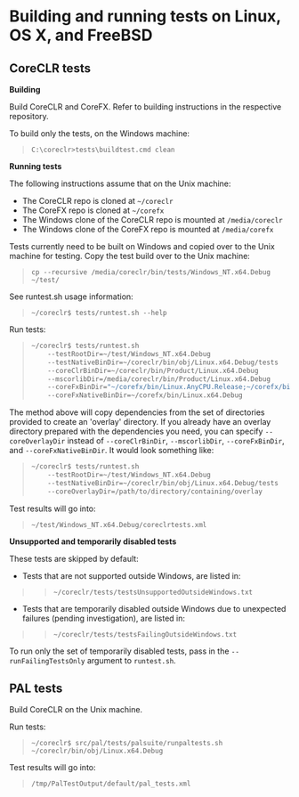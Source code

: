 Building and running tests on Linux, OS X, and FreeBSD
======================================================

CoreCLR tests
-------------

**Building**

Build CoreCLR and CoreFX. Refer to building instructions in the respective repository.

To build only the tests, on the Windows machine:

> `C:\coreclr>tests\buildtest.cmd clean`

**Running tests**

The following instructions assume that on the Unix machine:
- The CoreCLR repo is cloned at `~/coreclr`
- The CoreFX repo is cloned at `~/corefx`
- The Windows clone of the CoreCLR repo is mounted at `/media/coreclr`
- The Windows clone of the CoreFX repo is mounted at `/media/corefx`

Tests currently need to be built on Windows and copied over to the Unix machine for testing. Copy the test build over to the Unix machine:

> `cp --recursive /media/coreclr/bin/tests/Windows_NT.x64.Debug ~/test/`

See runtest.sh usage information:

> `~/coreclr$ tests/runtest.sh --help`

Run tests:

> ```bash
> ~/coreclr$ tests/runtest.sh
>     --testRootDir=~/test/Windows_NT.x64.Debug
>     --testNativeBinDir=~/coreclr/bin/obj/Linux.x64.Debug/tests
>     --coreClrBinDir=~/coreclr/bin/Product/Linux.x64.Debug
>     --mscorlibDir=/media/coreclr/bin/Product/Linux.x64.Debug
>     --coreFxBinDir="~/corefx/bin/Linux.AnyCPU.Release;~/corefx/bin/Unix.AnyCPU.Release;~/corefx/bin/AnyOS.AnyCPU.Release"
>     --coreFxNativeBinDir=~/corefx/bin/Linux.x64.Debug
> ```

The method above will copy dependencies from the set of directories provided to create an 'overlay' directory.
If you already have an overlay directory prepared with the dependencies you need, you can specify `--coreOverlayDir`
instead of `--coreClrBinDir`, `--mscorlibDir`, `--coreFxBinDir`, and `--coreFxNativeBinDir`. It would look something like:


> ```bash
> ~/coreclr$ tests/runtest.sh
>     --testRootDir=~/test/Windows_NT.x64.Debug
>     --testNativeBinDir=~/coreclr/bin/obj/Linux.x64.Debug/tests
>     --coreOverlayDir=/path/to/directory/containing/overlay
> ```


Test results will go into:

> `~/test/Windows_NT.x64.Debug/coreclrtests.xml`

**Unsupported and temporarily disabled tests**

These tests are skipped by default:
- Tests that are not supported outside Windows, are listed in:
>> `~/coreclr/tests/testsUnsupportedOutsideWindows.txt`
- Tests that are temporarily disabled outside Windows due to unexpected failures (pending investigation), are listed in:
>> `~/coreclr/tests/testsFailingOutsideWindows.txt`

To run only the set of temporarily disabled tests, pass in the `--runFailingTestsOnly` argument to `runtest.sh`.

PAL tests
---------

Build CoreCLR on the Unix machine.

Run tests:

> `~/coreclr$ src/pal/tests/palsuite/runpaltests.sh ~/coreclr/bin/obj/Linux.x64.Debug`

Test results will go into:

> `/tmp/PalTestOutput/default/pal_tests.xml`
